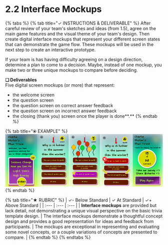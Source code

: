 # 2.2 Interface Mockups

{% tabs %}
{% tab title="✓  INSTRUCTIONS & DELIVERABLE" %}
After careful review of your team's sketches and ideas \(from 1.5\), agree on the main game features and the visual theme of your team's design. Then create digital interface mockups that represent your different screen states that can demonstrate the game flow. These mockups will be used in the next step to create an interactive prototype.

If your team is has having difficulty agreeing on a design direction, determine a plan to come to a decision. Maybe, instead of one mockup, you make two or three unique mockups to compare before deciding.

**❏ Deliverables**  
Five digital screen mockups \(or more\) that represent:

* the welcome screen
* the question screen
* the question screen on correct answer feedback
* the question screen on incorrect answer feedback
* the closing \(thank you\) screen once the player is done**.** 
{% endtab %}

{% tab title="⦿ EXAMPLE" %}
![](../../.gitbook/assets/mockupsreduced%20%281%29.png)
{% endtab %}

{% tab title="★  RUBRIC" %}
| ✓- Below Standard | ✓ At Standard | ✓+ Above Standard |
| :--- | :--- | :--- |
| **Interface mockups** are provided but lack detail, not demonstrating a unique visual perspective on the basic trivia template design. | The interface mockups demonstrate a thoughtful concept design and provides a good representation for ideas and feedback from participants. | The mockups are exceptional in representing and evaluating some novel concepts, or a couple variations of concepts are presented to compare. |
{% endtab %}
{% endtabs %}

